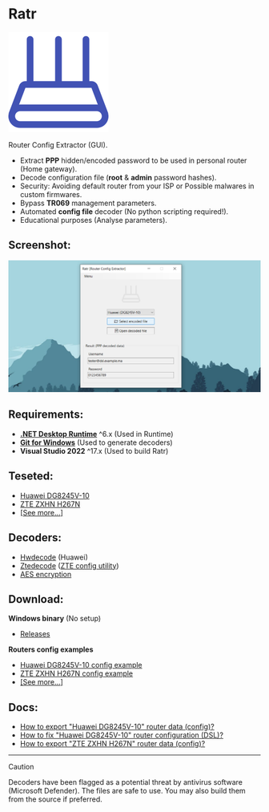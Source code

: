 # Ratr

[![Ratr](./assets/icon.svg)](#)

Router Config Extractor (GUI).

- Extract **PPP** hidden/encoded password to be used in personal router (Home gateway).
- Decode configuration file (**root** & **admin** password hashes).
- Security: Avoiding default router from your ISP or Possible malwares in custom firmwares.
- Bypass **TR069** management parameters.
- Automated **config file** decoder (No python scripting required!).
- Educational purposes (Analyse parameters).

## Screenshot:

[![screenshot](./assets/screenshot.jpg)](#)

## Requirements:

- [**.NET Desktop Runtime**](https://dotnet.microsoft.com/en-us/download/dotnet/thank-you/runtime-desktop-6.0.23-windows-x64-installer) ^6.x (Used in Runtime)
- [**Git for Windows**](https://git-scm.com/downloads/win) (Used to generate decoders)
- **Visual Studio 2022** ^17.x (Used to build Ratr)

## Teseted:

- [Huawei DG8245V-10](https://www.manualslib.com/manual/2439878/Huawei-Dg8245v.html)
- [ZTE ZXHN H267N](https://www.manualslib.com/products/Zte-Zxhn-H267n-6917102.html)
- [[See more...]](./Compatibility.md)

## Decoders:

- [Hwdecode](https://github.com/Jakiboy/Hwdecode) (Huawei)
- [Ztedecode](https://github.com/Jakiboy/Ztedecode) ([ZTE config utility](https://github.com/mkst/zte-config-utility))
- [AES encryption](https://pypi.org/project/pycryptodomex/)

## Download:

**Windows binary** (No setup)

- [Releases](https://github.com/Jakiboy/Ratr/releases)

**Routers config examples**

- [Huawei DG8245V-10 config example](https://github.com/Jakiboy/Ratr/raw/refs/heads/main/config/Huawei-DG8245V-10.example.xml)
- [ZTE ZXHN H267N config example](https://github.com/Jakiboy/Ratr/raw/refs/heads/main/config/ZTE-ZXHN-H267N.example.bin)
- [[See more...]](./config)

## Docs:

- [How to export "Huawei DG8245V-10" router data (config)?](./docs/Huawei-DG8245V-10-Export.md)
- [How to fix "Huawei DG8245V-10" router configuration (DSL)?](./docs/Huawei-DG8245V-10-Config.md)
- [How to export "ZTE ZXHN H267N" router data (config)?](./docs/ZTE-ZXHN-H267N-Export.md)

---

> [!CAUTION]
> Decoders have been flagged as a potential threat by antivirus software (Microsoft Defender). The files are safe to use. You may also build them from the source if preferred.
